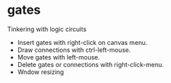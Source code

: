 # gates
Tinkering with logic circuits

* Insert gates with right-click on canvas menu.
* Draw connections with ctrl-left-mouse.
* Move gates with left-mouse.
* Delete gates or connections with right-click-menu.
* Wndow resizing
